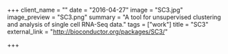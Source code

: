 +++
client_name = ""
date = "2016-04-27"
image = "SC3.jpg"
image_preview = "SC3.png"
summary = "A tool for unsupervised clustering and analysis of single cell RNA-Seq data."
tags = ["work"]
title = "SC3"
external_link = "http://bioconductor.org/packages/SC3/"

+++
